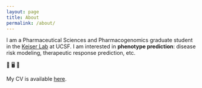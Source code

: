 ```yaml
---
layout: page
title: About
permalink: /about/
---
```


I am a Pharmaceutical Sciences and Pharmacogenomics graduate student in the [Keiser Lab](https://www.keiserlab.org/) at UCSF. I am interested in **phenotype prediction**: disease risk modeling, therapeutic response prediction, etc. 

:pill:
:desktop_computer:
:crystal_ball:

My CV is available [here](../docs/cv.pdf).